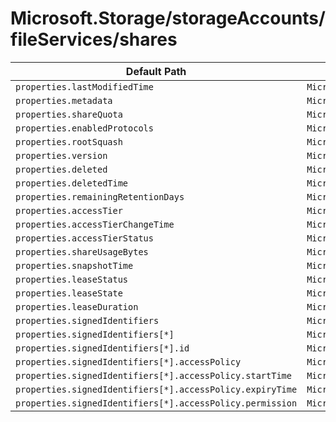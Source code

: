 # Microsoft.Storage/storageAccounts/fileServices/shares

| Default Path | Alias |
|---|---|
| `properties.lastModifiedTime` | `Microsoft.Storage/storageAccounts/fileServices/shares/lastModifiedTime` |
| `properties.metadata` | `Microsoft.Storage/storageAccounts/fileServices/shares/metadata` |
| `properties.shareQuota` | `Microsoft.Storage/storageAccounts/fileServices/shares/shareQuota` |
| `properties.enabledProtocols` | `Microsoft.Storage/storageAccounts/fileServices/shares/enabledProtocols` |
| `properties.rootSquash` | `Microsoft.Storage/storageAccounts/fileServices/shares/rootSquash` |
| `properties.version` | `Microsoft.Storage/storageAccounts/fileServices/shares/version` |
| `properties.deleted` | `Microsoft.Storage/storageAccounts/fileServices/shares/deleted` |
| `properties.deletedTime` | `Microsoft.Storage/storageAccounts/fileServices/shares/deletedTime` |
| `properties.remainingRetentionDays` | `Microsoft.Storage/storageAccounts/fileServices/shares/remainingRetentionDays` |
| `properties.accessTier` | `Microsoft.Storage/storageAccounts/fileServices/shares/accessTier` |
| `properties.accessTierChangeTime` | `Microsoft.Storage/storageAccounts/fileServices/shares/accessTierChangeTime` |
| `properties.accessTierStatus` | `Microsoft.Storage/storageAccounts/fileServices/shares/accessTierStatus` |
| `properties.shareUsageBytes` | `Microsoft.Storage/storageAccounts/fileServices/shares/shareUsageBytes` |
| `properties.snapshotTime` | `Microsoft.Storage/storageAccounts/fileServices/shares/snapshotTime` |
| `properties.leaseStatus` | `Microsoft.Storage/storageAccounts/fileServices/shares/leaseStatus` |
| `properties.leaseState` | `Microsoft.Storage/storageAccounts/fileServices/shares/leaseState` |
| `properties.leaseDuration` | `Microsoft.Storage/storageAccounts/fileServices/shares/leaseDuration` |
| `properties.signedIdentifiers` | `Microsoft.Storage/storageAccounts/fileServices/shares/signedIdentifiers` |
| `properties.signedIdentifiers[*]` | `Microsoft.Storage/storageAccounts/fileServices/shares/signedIdentifiers[*]` |
| `properties.signedIdentifiers[*].id` | `Microsoft.Storage/storageAccounts/fileServices/shares/signedIdentifiers[*].id` |
| `properties.signedIdentifiers[*].accessPolicy` | `Microsoft.Storage/storageAccounts/fileServices/shares/signedIdentifiers[*].accessPolicy` |
| `properties.signedIdentifiers[*].accessPolicy.startTime` | `Microsoft.Storage/storageAccounts/fileServices/shares/signedIdentifiers[*].accessPolicy.startTime` |
| `properties.signedIdentifiers[*].accessPolicy.expiryTime` | `Microsoft.Storage/storageAccounts/fileServices/shares/signedIdentifiers[*].accessPolicy.expiryTime` |
| `properties.signedIdentifiers[*].accessPolicy.permission` | `Microsoft.Storage/storageAccounts/fileServices/shares/signedIdentifiers[*].accessPolicy.permission` |

